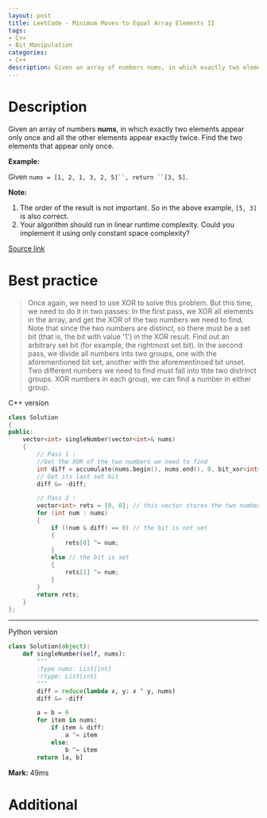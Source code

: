 ```yaml
---
layout: post
title: LeetCode - Minimum Moves to Equal Array Elements II
tags:
- C++
- Bit_Manipulation
categories:
- C++
description: Given an array of numbers nums, in which exactly two elements appear only once and all the other elements appear exactly twice. Find the two elements that appear only once.
---
```



# Description
Given an array of numbers **nums**, in which exactly two elements appear only once and all the other elements appear exactly twice. Find the two elements that appear only once.

**Example:**

Given `nums = [1, 2, 1, 3, 2, 5]``, return ``[3, 5]`.

**Note:**

1. The order of the result is not important. So in the above example, `[5, 3]` is also correct.
2. Your algorithm should run in linear runtime complexity. Could you implement it using only constant space complexity?

[Source link](https://leetcode.com/problems/single-number-iii/#/description)


# Best practice

>Once again, we need to use XOR to solve this problem. But this time, we need to do it in two passes:
In the first pass, we XOR all elements in the array, and get the XOR of the two numbers we need to find. Note that since the two numbers are distinct, so there must be a set bit (that is, the bit with value '1') in the XOR result. Find
out an arbitrary set bit (for example, the rightmost set bit).
In the second pass, we divide all numbers into two groups, one with the aforementioned bit set, another with the aforementinoed bit unset. Two different numbers we need to find must fall into thte two distrinct groups. XOR numbers in each group, we can find a number in either group.

C++ version

```c++
class Solution
{
public:
    vector<int> singleNumber(vector<int>& nums)
    {
        // Pass 1 :
        //Get the XOR of the two numbers we need to find
        int diff = accumulate(nums.begin(), nums.end(), 0, bit_xor<int>());
        // Get its last set bit
        diff &= -diff;

        // Pass 2 :
        vector<int> rets = {0, 0}; // this vector stores the two numbers we will return
        for (int num : nums)
        {
            if ((num & diff) == 0) // the bit is not set
            {
                rets[0] ^= num;
            }
            else // the bit is set
            {
                rets[1] ^= num;
            }
        }
        return rets;
    }
};
```

----
Python version

```python
class Solution(object):
    def singleNumber(self, nums):
        """
        :type nums: List[int]
        :rtype: List[int]
        """
        diff = reduce(lambda x, y: x ^ y, nums)
        diff &= -diff

        a = b = 0
        for item in nums:
            if item & diff:
                a ^= item
            else:
                b ^= item
        return [a, b]

```

**Mark:** 49ms


# Additional
